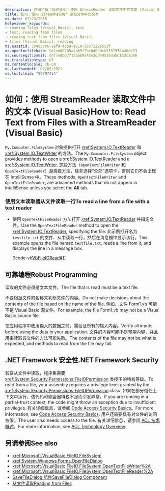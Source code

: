 ```yaml
---
description: 详细了解：操作说明：使用 StreamReader 读取文件中的文本 (Visual Basic)
title: 如何：使用 StreamReader 读取文件中的文本
ms.date: 07/20/2015
helpviewer_keywords:
- reading files [Visual Basic], text
- text, reading from files
- reading text from files [Visual Basic]
- files [Visual Basic], reading
ms.assetid: 384033c6-18f9-4d59-9610-36371226558f
ms.openlocfilehash: 9a2eb08209a2a65f7be846c8cb5357978a48ed73
ms.sourcegitcommit: ddf7edb67715a5b9a45e3dd44536dabc153c1de0
ms.translationtype: HT
ms.contentlocale: zh-CN
ms.lasthandoff: 02/06/2021
ms.locfileid: "99797414"
---
```

# <a name="how-to-read-text-from-files-with-a-streamreader-visual-basic"></a><span data-ttu-id="2ffd7-103">如何：使用 StreamReader 读取文件中的文本 (Visual Basic)</span><span class="sxs-lookup"><span data-stu-id="2ffd7-103">How to: Read Text from Files with a StreamReader (Visual Basic)</span></span>

<span data-ttu-id="2ffd7-104">`My.Computer.FileSystem` 对象提供打开 <xref:System.IO.TextReader> 和 <xref:System.IO.TextWriter> 的方法。</span><span class="sxs-lookup"><span data-stu-id="2ffd7-104">The `My.Computer.FileSystem` object provides methods to open a <xref:System.IO.TextReader> and a <xref:System.IO.TextWriter>.</span></span> <span data-ttu-id="2ffd7-105">这些方法（`OpenTextFileWriter` 和 `OpenTextFileReader`）是高级方法，除非选择“全部”选项卡，否则它们不会出现在 IntelliSense 中。</span><span class="sxs-lookup"><span data-stu-id="2ffd7-105">These methods, `OpenTextFileWriter` and `OpenTextFileReader`, are advanced methods that do not appear in IntelliSense unless you select the **All** tab.</span></span>  
  
### <a name="to-read-a-line-from-a-file-with-a-text-reader"></a><span data-ttu-id="2ffd7-106">使用文本读取器从文件读取一行</span><span class="sxs-lookup"><span data-stu-id="2ffd7-106">To read a line from a file with a text reader</span></span>  
  
- <span data-ttu-id="2ffd7-107">使用 `OpenTextFileReader` 方法打开 <xref:System.IO.TextReader> 并指定文件。</span><span class="sxs-lookup"><span data-stu-id="2ffd7-107">Use the `OpenTextFileReader` method to open the <xref:System.IO.TextReader>, specifying the file.</span></span> <span data-ttu-id="2ffd7-108">此示例打开名为 `testfile.txt` 的文件、从中读取一行，然后在消息框中显示该行。</span><span class="sxs-lookup"><span data-stu-id="2ffd7-108">This example opens the file named `testfile.txt`, reads a line from it, and displays the line in a message box.</span></span>  
  
     [!code-vb[VbFileIORead#1](~/samples/snippets/visualbasic/VS_Snippets_VBCSharp/VbFileIORead/VB/Class1.vb#1)]  
  
## <a name="robust-programming"></a><span data-ttu-id="2ffd7-109">可靠编程</span><span class="sxs-lookup"><span data-stu-id="2ffd7-109">Robust Programming</span></span>  

 <span data-ttu-id="2ffd7-110">读取的文件必须是文本文件。</span><span class="sxs-lookup"><span data-stu-id="2ffd7-110">The file that is read must be a text file.</span></span>  
  
 <span data-ttu-id="2ffd7-111">不要根据文件的名称来判断文件的内容。</span><span class="sxs-lookup"><span data-stu-id="2ffd7-111">Do not make decisions about the contents of the file based on the name of the file.</span></span> <span data-ttu-id="2ffd7-112">例如，文件 Form1.vb 可能不是 Visual Basic 源文件。</span><span class="sxs-lookup"><span data-stu-id="2ffd7-112">For example, the file Form1.vb may not be a Visual Basic source file.</span></span>  
  
 <span data-ttu-id="2ffd7-113">在应用程序中使用输入的数据之前，需验证所有的输入内容。</span><span class="sxs-lookup"><span data-stu-id="2ffd7-113">Verify all inputs before using the data in your application.</span></span> <span data-ttu-id="2ffd7-114">文件的内容可能不是预期内容，并且用来读取该文件的方法可能失败。</span><span class="sxs-lookup"><span data-stu-id="2ffd7-114">The contents of the file may not be what is expected, and methods to read from the file may fail.</span></span>  
  
## <a name="net-framework-security"></a><span data-ttu-id="2ffd7-115">.NET Framework 安全性</span><span class="sxs-lookup"><span data-stu-id="2ffd7-115">.NET Framework Security</span></span>  

 <span data-ttu-id="2ffd7-116">若要从文件中读取，程序集需要 <xref:System.Security.Permissions.FileIOPermission> 类授予的特权等级。</span><span class="sxs-lookup"><span data-stu-id="2ffd7-116">To read from a file, your assembly requires a privilege level granted by the <xref:System.Security.Permissions.FileIOPermission> class.</span></span> <span data-ttu-id="2ffd7-117">如果在部分信任上下文中运行，该代码可能会因特权不足而引发异常。</span><span class="sxs-lookup"><span data-stu-id="2ffd7-117">If you are running in a partial-trust context, the code might throw an exception due to insufficient privileges.</span></span> <span data-ttu-id="2ffd7-118">有关详细信息，请参阅 [Code Access Security Basics](../../../../framework/misc/code-access-security-basics.md)。</span><span class="sxs-lookup"><span data-stu-id="2ffd7-118">For more information, see [Code Access Security Basics](../../../../framework/misc/code-access-security-basics.md).</span></span> <span data-ttu-id="2ffd7-119">用户还需要具有对文件的访问权限。</span><span class="sxs-lookup"><span data-stu-id="2ffd7-119">The user also needs access to the file.</span></span> <span data-ttu-id="2ffd7-120">有关详细信息，请参阅 [ACL 技术概述](/previous-versions/dotnet/netframework-4.0/ms229742(v=vs.100))。</span><span class="sxs-lookup"><span data-stu-id="2ffd7-120">For more information, see [ACL Technology Overview](/previous-versions/dotnet/netframework-4.0/ms229742(v=vs.100)).</span></span>  
  
## <a name="see-also"></a><span data-ttu-id="2ffd7-121">另请参阅</span><span class="sxs-lookup"><span data-stu-id="2ffd7-121">See also</span></span>

- <xref:Microsoft.VisualBasic.FileIO.FileSystem>
- <xref:System.Windows.Forms.OpenFileDialog>
- <xref:Microsoft.VisualBasic.FileIO.FileSystem.OpenTextFileWriter%2A>
- <xref:Microsoft.VisualBasic.FileIO.FileSystem.OpenTextFileReader%2A>
- [<span data-ttu-id="2ffd7-122">SaveFileDialog 组件</span><span class="sxs-lookup"><span data-stu-id="2ffd7-122">SaveFileDialog Component</span></span>](/dotnet/desktop/winforms/controls/savefiledialog-component-windows-forms)
- [<span data-ttu-id="2ffd7-123">从文件读取</span><span class="sxs-lookup"><span data-stu-id="2ffd7-123">Reading from Files</span></span>](reading-from-files.md)
